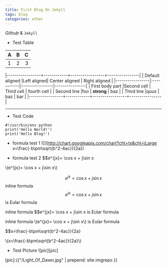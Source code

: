 ```yaml
---
title: First Blog On Jekyll
tags: blog
categories: other
---
```



*Github* & `Jekyll`

- Test Table

|   A   |   B   |   C   |
| ----- |:-----:| -----:|
|   1   |   2   |   3   |


|-----------------+------------+-----------------+----------------|
| Default aligned |Left aligned| Center aligned  | Right aligned  |
|-----------------|:-----------|:---------------:|---------------:|
| First body part |Second cell | Third cell      | fourth cell    |
| Second line     |foo         | **strong**      | baz            |
| Third line      |quux        | baz             | bar            |
|-----------------+------------+-----------------+----------------|


* * *
- Test Code
```
#!/usr/bin/env python
print('Hello World!')
print('Hello Blog!')
```

- formula test 1
![](http://chart.googleapis.com/chart?cht=tx&chl=\Large x=\frac{-b\pm\sqrt{b^2-4ac}}{2a})

- formula test 2
$$e^{jx}= \cos x + j\sin x

\\(e^{jx}= \cos x + j\sin x\\)


$$e^{jx}= \cos x + j\sin x$$
inline formula $$e^{jx}= \cos x + j\sin x$$ is Eular formula


inline formula $$e^{jx}= \cos x + j\sin x is Eular formula

inline formula \\(e^{jx}= \cos x + j\sin x\\) is Eular formula


$$x=\frac{-b\pm\sqrt{b^2-4ac}}{2a}

\\(x=\frac{-b\pm\sqrt{b^2-4ac}}{2a}\\)


- Test Picture
![pic][pic]


[pic]:{{"/Light_Of_Dawn.jpg" | prepend: site.imgrepo }}


